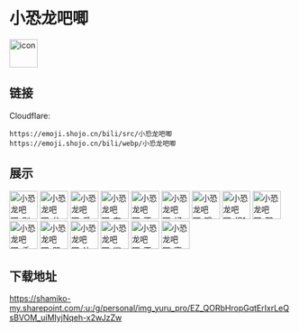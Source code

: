# 小恐龙吧唧
<img src="https://emoji.shojo.cn/bili/src/小恐龙吧唧/icon.png" width="50" height="50" alt="icon">

## 链接
Cloudflare:
```
https://emoji.shojo.cn/bili/src/小恐龙吧唧
https://emoji.shojo.cn/bili/webp/小恐龙吧唧
```
## 展示
<img src="https://emoji.shojo.cn/bili/src/小恐龙吧唧/小恐龙吧唧-别来杠.png" width="50" height="50" alt="小恐龙吧唧-别来杠">
<img src="https://emoji.shojo.cn/bili/src/小恐龙吧唧/小恐龙吧唧-什么.png" width="50" height="50" alt="小恐龙吧唧-什么">
<img src="https://emoji.shojo.cn/bili/src/小恐龙吧唧/小恐龙吧唧-爱你.png" width="50" height="50" alt="小恐龙吧唧-爱你">
<img src="https://emoji.shojo.cn/bili/src/小恐龙吧唧/小恐龙吧唧-有点东西.png" width="50" height="50" alt="小恐龙吧唧-有点东西">
<img src="https://emoji.shojo.cn/bili/src/小恐龙吧唧/小恐龙吧唧-不.png" width="50" height="50" alt="小恐龙吧唧-不">
<img src="https://emoji.shojo.cn/bili/src/小恐龙吧唧/小恐龙吧唧-好气.png" width="50" height="50" alt="小恐龙吧唧-好气">
<img src="https://emoji.shojo.cn/bili/src/小恐龙吧唧/小恐龙吧唧-哦 是吗.png" width="50" height="50" alt="小恐龙吧唧-哦 是吗">
<img src="https://emoji.shojo.cn/bili/src/小恐龙吧唧/小恐龙吧唧-扣1.png" width="50" height="50" alt="小恐龙吧唧-扣1">
<img src="https://emoji.shojo.cn/bili/src/小恐龙吧唧/小恐龙吧唧-那我走.png" width="50" height="50" alt="小恐龙吧唧-那我走">
<img src="https://emoji.shojo.cn/bili/src/小恐龙吧唧/小恐龙吧唧-委屈.png" width="50" height="50" alt="小恐龙吧唧-委屈">
<img src="https://emoji.shojo.cn/bili/src/小恐龙吧唧/小恐龙吧唧-哭哭.png" width="50" height="50" alt="小恐龙吧唧-哭哭">
<img src="https://emoji.shojo.cn/bili/src/小恐龙吧唧/小恐龙吧唧-达咩.png" width="50" height="50" alt="小恐龙吧唧-达咩">
<img src="https://emoji.shojo.cn/bili/src/小恐龙吧唧/小恐龙吧唧-鲨了我吧.png" width="50" height="50" alt="小恐龙吧唧-鲨了我吧">
<img src="https://emoji.shojo.cn/bili/src/小恐龙吧唧/小恐龙吧唧-不听不听.png" width="50" height="50" alt="小恐龙吧唧-不听不听">
<img src="https://emoji.shojo.cn/bili/src/小恐龙吧唧/小恐龙吧唧-离谱.png" width="50" height="50" alt="小恐龙吧唧-离谱">

## 下载地址

https://shamiko-my.sharepoint.com/:u:/g/personal/img_yuru_pro/EZ_QORbHropGqtErIxrLeQsBVOM_uiMIyjNqeh-x2wJzZw